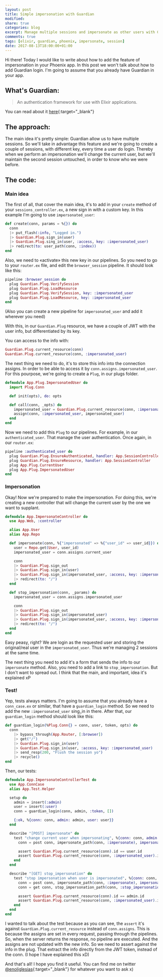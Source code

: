 ```yaml
---
layout: post
title: Simple impersonation with Guardian
modified:
share: true
categories: blog
excerpt: Manage multiple sessions and impersonate as other users with Guardian
comments: true
tags: [elixir, guardian, phoenix, impersonate, session]
date: 2017-08-13T18:00:00+01:00
---
```



Hi there! Today I would like to write about how to add the feature of impersonation in your Phoenix app. In this post we won't talk about how to add Guardian login. I'm going to assume that you already have Guardian in your app.

## What's Guardian:

> An authentication framework for use with Elixir applications.

You can read about it [here](https://github.com/ueberauth/guardian){:target="_blank"}

## The approach:

The main idea it's pretty simple: Guardian allow us to have multiple sessions. So we'll take in advantage this feature and we're going to create a couple of sessions, with different key, every time a user do login. Thereby when we perform an impersonation we'll change the current user, but we'll maintain the second session untouched, in order to know who we were before.

## The code:

### Main idea

The first of all, that cover the main idea, it's to add in your `create` method of your `sessions_controller.ex`, a new sign in with a custom key. In this example I'm going to use `impersonated_user`:

~~~ elixir
def create(conn, params = %{}) do
  conn
  |> put_flash(:info, "Logged in.")
  |> Guardian.Plug.sign_in(user)
  |> Guardian.Plug.sing_in(user, :access, key: :impersonated_user)
  |> redirect(to: user_path(conn, :index))
end
~~~

Also, we need to «activate» this new key in our pipelines. So you need to go to your `router.ex` file, and edit the `browser_session` pipeline. It should look like this:

~~~ elixir
pipeline :browser_session do
  plug Guardian.Plug.VerifySession
  plug Guardian.Plug.LoadResource
  plug Guardian.Plug.VerifySession, key: :impersonated_user
  plug Guardian.Plug.LoadResource, key: :impersonated_user
end
~~~

(Also you can create a new pipeline for `impersonated_user` and add it wherever you need)


With this, in our `Guardian.Plug` resource, we have a couple of JWT with the user info, but differentiated by its key.

You can access to the info with:

~~~ elixir
Guardian.Plug.current_resource(conn)
Guardian.Plug.current_resource(conn, :impersonated_user)
~~~

The next thing we need to do, it's to store this info into the connection assigns. In order to be able to access it by `conn.assigns.impersonated_user`. For this pourpose, we're going to create a `Plug`, in our plugs folder.

~~~ elixir
defmodule App.Plug.ImpersonatedUser do
  import Plug.Conn

  def init(opts), do: opts

  def call(conn, _opts) do
    impersonated_user = Guardian.Plug.current_resource(conn, :impersonated_user)
    assign(conn, :impersonated_user, impersonated_user)
  end
end
~~~

Now we need to add this `Plug` to our pipelines. For example, in our `authenticated_user`. That manage the user authentication. Once again, in our `router.ex`:

~~~ elixir
pipeline :authenticated_user do
  plug Guardian.Plug.EnsureAuthenticated, handler: App.SessionController
  plug Guardian.Plug.EnsureResource, handler: App.SessionController
  plug App.Plug.CurrentUser
  plug App.Plug.ImpersonatedUser
end
~~~

### Impersonation

Okay! Now we're prepared to make the impersonation. For doing this, we're creating a new controller that will change the current user by the one we want to supplant.

~~~ elixir
defmodule App.ImpersonateController do
  use App.Web, :controller

  alias App.User
  alias App.Repo

  def impersonate(conn, %{"impersonated" => %{"user_id" => user_id}}) do
    user = Repo.get(User, user_id)
    impersonated_user = conn.assigns.current_user

    conn
    |> Guardian.Plug.sign_out
    |> Guardian.Plug.sign_in(user)
    |> Guardian.Plug.sign_in(impersonated_user, :access, key: :impersonated_user)
    |> redirect(to: "/")
  end

  def stop_impersonation(conn, _params) do
    impersonated_user = conn.assigns.impersonated_user

    conn
    |> Guardian.Plug.sign_out
    |> Guardian.Plug.sign_in(impersonated_user)
    |> Guardian.Plug.sign_in(impersonated_user, :access, key: :impersonated_user)
    |> redirect(to: "/")
  end
end
~~~

Easy peasy, right? We are login as the requested user and storing the original/real user in the `impersonated_user`. Thus we're managing 2 sessions at the same time.

The next thing you need to add it's a form that sends the info to our `impersonate` method. Also, you need to add a link to `stop_impersonation`. But I don't want to spread out. I think that the main, and important, idea it's explained xP

### Test!

Yep, tests always matters. I'm going to assume that you already have a `conn_case.ex` or similar, that have a `guardian_login` method. So we need to add the new `:impersonated_user` sing_in in there. After that, our `guardian_login` method should look like this:

~~~ elixir
def guardian_login(%Plug.Conn{} = conn, user, token, opts) do
  conn
    |> bypass_through(App.Router, [:browser])
    |> get("/")
    |> Guardian.Plug.sign_in(user)
    |> Guardian.Plug.sign_in(user, :access, key: :impersonated_user)
    |> send_resp(200, "Flush the session yo")
    |> recycle()
end
~~~

Then, our tests:

~~~ elixir
defmodule App.ImpersonateControllerTest do
  use App.ConnCase
  alias App.Test.Helper

  setup do
    admin = insert(:admin)
    user = insert(:user)
    conn = guardian_login(conn, admin, :token, [])

    {:ok, %{conn: conn, admin: admin, user: user}}
  end

  describe "[POST] impersonate" do
    test "change current user when impersonating", %{conn: conn, admin: admin, user: user} do
      conn = post conn, impersonate_path(conn, :impersonate), impersonated: %{"user_id" => user.id}

      assert Guardian.Plug.current_resource(conn).id == user.id
      assert Guardian.Plug.current_resource(conn, :impersonated_user).id == admin.id
    end
  end

  describe "[GET] stop_impersonation" do
    test "stop impersonation when user is impersonated", %{conn: conn, admin: admin, user: user} do
      conn = post conn, impersonate_path(conn, :impersonate), impersonated: %{"user_id" => user.id}
      conn = get conn, stop_impersonation_path(conn, :stop_impersonation)

      assert Guardian.Plug.current_resource(conn).id == admin.id
      assert Guardian.Plug.current_resource(conn, :impersonated_user).id == admin.id
    end
  end
end
~~~

I wanted to talk about the test because as you can see, the `assert` it's against `Guardian.Plug.current_resource` instead of `conn.assigns`. This is because the assigns are set in every request, passing through the pipelines. So, when the server returns the response, no pipeline are executed. And the assigns are not updated with the new info. So we need to assert against the info in the plug. That extract the info directly from the JWT token, instead of the conn. (I hope I have explained this xD)

And that's all! I hope you find it useful. You can find me on twitter [@enoliglesias](https://twitter.com/enoliglesias){:target="_blank"} for whatever you want to ask x)
